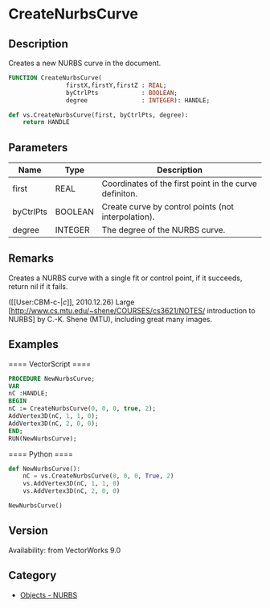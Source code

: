 # CreateNurbsCurve

## Description
Creates a new NURBS curve in the document.

```pascal
FUNCTION CreateNurbsCurve(
				firstX,firstY,firstZ : REAL;
				byCtrlPts            : BOOLEAN;
				degree               : INTEGER): HANDLE;
```

```python
def vs.CreateNurbsCurve(first, byCtrlPts, degree):
    return HANDLE
```

## Parameters
|Name|Type|Description|
|---|---|---|
|first|REAL|Coordinates of the first point in the curve definiton.|
|byCtrlPts|BOOLEAN|Create curve by control points (not interpolation).|
|degree|INTEGER|The degree of the NURBS curve.|

## Remarks
Creates a NURBS curve with a single fit or control point, if it succeeds, return nil if it fails.

([[User:CBM-c-|_c_]], 2010.12.26) Large [http://www.cs.mtu.edu/~shene/COURSES/cs3621/NOTES/ introduction to NURBS] by C.-K. Shene (MTU), including great many images.

## Examples
==== VectorScript ====
```pascal
PROCEDURE NewNurbsCurve;
VAR
nC :HANDLE;
BEGIN
nC := CreateNurbsCurve(0, 0, 0, true, 2);
AddVertex3D(nC, 1, 1, 0);
AddVertex3D(nC, 2, 0, 0);
END;
RUN(NewNurbsCurve);
```
==== Python ====
```python
def NewNurbsCurve():
	nC = vs.CreateNurbsCurve(0, 0, 0, True, 2)
	vs.AddVertex3D(nC, 1, 1, 0)
	vs.AddVertex3D(nC, 2, 0, 0)

NewNurbsCurve()
```

## Version
Availability: from VectorWorks 9.0

## Category
* [Objects - NURBS](../Categories/Objects%20-%20NURBS.md)

